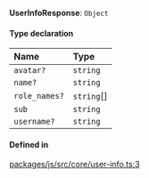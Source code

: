 **UserInfoResponse**: `Object`

#### Type declaration

| Name | Type |
| :------ | :------ |
| `avatar?` | `string` |
| `name?` | `string` |
| `role_names?` | `string`[] |
| `sub` | `string` |
| `username?` | `string` |

#### Defined in

[packages/js/src/core/user-info.ts:3](https://github.com/logto-io/js/blob/5254dee/packages/js/src/core/user-info.ts#L3)
